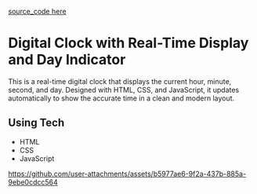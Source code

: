 [source_code here]()
# Digital Clock with Real-Time Display and Day Indicator

This is a real-time digital clock that displays the current hour, minute, second, and day. Designed with HTML, CSS, and JavaScript, it updates automatically to show the accurate time in a clean and modern layout.
## Using Tech
- HTML
- CSS
- JavaScript


https://github.com/user-attachments/assets/b5977ae6-9f2a-437b-885a-9ebe0cdcc564


  

